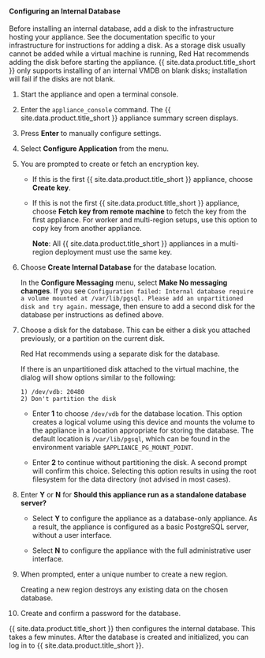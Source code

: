 #### Configuring an Internal Database

Before installing an internal database, add a disk to the infrastructure
hosting your appliance. See the documentation specific to your
infrastructure for instructions for adding a disk. As a storage disk
usually cannot be added while a virtual machine is running, Red Hat
recommends adding the disk before starting the appliance.
{{ site.data.product.title_short }} only supports installing of an internal VMDB on blank
disks; installation will fail if the disks are not blank.

1.  Start the appliance and open a terminal console.

2.  Enter the `appliance_console` command. The {{ site.data.product.title_short }} appliance
    summary screen displays.

3.  Press **Enter** to manually configure settings.

4.  Select **Configure Application** from the menu.

5.  You are prompted to create or fetch an encryption key.

      - If this is the first {{ site.data.product.title_short }} appliance, choose **Create
        key**.

      - If this is not the first {{ site.data.product.title_short }} appliance, choose
        **Fetch key from remote machine** to fetch the key from the
        first appliance. For worker and multi-region setups, use this
        option to copy key from another appliance.

        **Note**: All {{ site.data.product.title_short }} appliances in a multi-region deployment must use the same key.

6.  Choose **Create Internal Database** for the database location.

    In the **Configure Messaging** menu, select **Make No messaging changes**. If you see ```Configuration failed: Internal database require a volume mounted at /var/lib/pgsql. Please add an unpartitioned disk and try again.``` message, then ensure to add a second disk for the database per instructions as defined above.

7.  Choose a disk for the database. This can be either a disk you
    attached previously, or a partition on the current disk.

    <div class="important">

    Red Hat recommends using a separate disk for the database.

    </div>

    If there is an unpartitioned disk attached to the virtual machine,
    the dialog will show options similar to the following:

        1) /dev/vdb: 20480
        2) Don't partition the disk

      - Enter **1** to choose `/dev/vdb` for the database location. This
        option creates a logical volume using this device and mounts the
        volume to the appliance in a location appropriate for storing
        the database. The default location is `/var/lib/pgsql`, which
        can be found in the environment variable
        `$APPLIANCE_PG_MOUNT_POINT`.

      - Enter **2** to continue without partitioning the disk. A second
        prompt will confirm this choice. Selecting this option results
        in using the root filesystem for the data directory (not advised
        in most cases).

8.  Enter **Y** or **N** for **Should this appliance run as a standalone
    database server?**

      - Select **Y** to configure the appliance as a database-only
        appliance. As a result, the appliance is configured as a basic
        PostgreSQL server, without a user interface.

      - Select **N** to configure the appliance with the full
        administrative user interface.

9.  When prompted, enter a unique number to create a new region.

    <div class="important">

    Creating a new region destroys any existing data on the chosen
    database.

    </div>

10. Create and confirm a password for the database.

{{ site.data.product.title_short }} then configures the internal database. This takes a few
minutes. After the database is created and initialized, you can log in
to {{ site.data.product.title_short }}.

